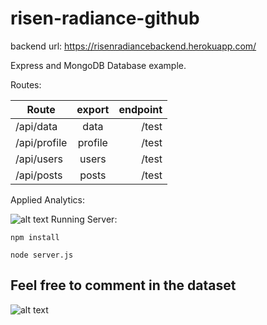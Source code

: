 # risen-radiance-github
backend url:
https://risenradiancebackend.herokuapp.com/

Express and MongoDB Database example. 




Routes:

| Route       |export         | endpoint |
| ------------- |:-------------:| -----:|
|  /api/data| data  | /test
| /api/profile  | profile   | /test |
| /api/users | users   | /test |
|  /api/posts| posts | /test|

Applied Analytics:

![alt text](https://i.imgur.com/CxcXnYR.png "dashboard MongoAtlas")
Running Server:
```
npm install 

node server.js
```
Feel free to comment in the dataset 
---------------------
![alt text](https://i.imgur.com/eREJfxE.png "if you comment in the data to be appended to the cloud MongoAtlas")

